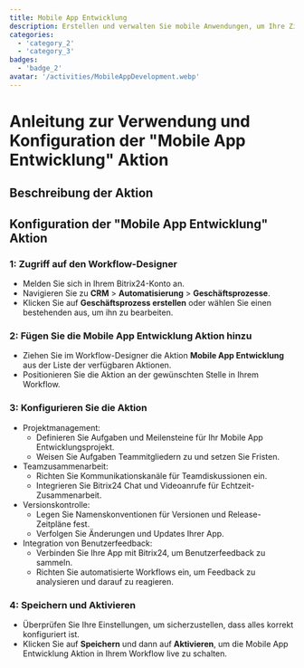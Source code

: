 ```yaml
---
title: Mobile App Entwicklung
description: Erstellen und verwalten Sie mobile Anwendungen, um Ihre Zielgruppe zu erreichen.
categories: 
  - 'category_2'
  - 'category_3'
badges: 
  - 'badge_2' 
avatar: '/activities/MobileAppDevelopment.webp'
---
```

# Anleitung zur Verwendung und Konfiguration der "Mobile App Entwicklung" Aktion

## Beschreibung der Aktion

## **Konfiguration der "Mobile App Entwicklung" Aktion**

### 1: Zugriff auf den Workflow-Designer
- Melden Sie sich in Ihrem Bitrix24-Konto an.
- Navigieren Sie zu **CRM** > **Automatisierung** > **Geschäftsprozesse**.
- Klicken Sie auf **Geschäftsprozess erstellen** oder wählen Sie einen bestehenden aus, um ihn zu bearbeiten.

### 2: Fügen Sie die Mobile App Entwicklung Aktion hinzu
- Ziehen Sie im Workflow-Designer die Aktion **Mobile App Entwicklung** aus der Liste der verfügbaren Aktionen.
- Positionieren Sie die Aktion an der gewünschten Stelle in Ihrem Workflow.

### 3: Konfigurieren Sie die Aktion
- Projektmanagement:
  - Definieren Sie Aufgaben und Meilensteine für Ihr Mobile App Entwicklungsprojekt.
  - Weisen Sie Aufgaben Teammitgliedern zu und setzen Sie Fristen.
- Teamzusammenarbeit:
  - Richten Sie Kommunikationskanäle für Teamdiskussionen ein.
  - Integrieren Sie Bitrix24 Chat und Videoanrufe für Echtzeit-Zusammenarbeit.
- Versionskontrolle:
  - Legen Sie Namenskonventionen für Versionen und Release-Zeitpläne fest.
  - Verfolgen Sie Änderungen und Updates Ihrer App.
- Integration von Benutzerfeedback:
  - Verbinden Sie Ihre App mit Bitrix24, um Benutzerfeedback zu sammeln.
  - Richten Sie automatisierte Workflows ein, um Feedback zu analysieren und darauf zu reagieren.

### 4: Speichern und Aktivieren
- Überprüfen Sie Ihre Einstellungen, um sicherzustellen, dass alles korrekt konfiguriert ist.
- Klicken Sie auf **Speichern** und dann auf **Aktivieren**, um die Mobile App Entwicklung Aktion in Ihrem Workflow live zu schalten.